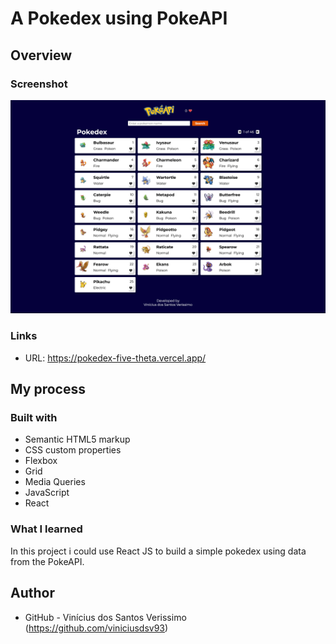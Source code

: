 # A Pokedex using PokeAPI

## Overview

### Screenshot

![](./screenshot.png)

### Links

-   URL: https://pokedex-five-theta.vercel.app/ 

## My process

### Built with

-   Semantic HTML5 markup
-   CSS custom properties
-   Flexbox
-   Grid
-   Media Queries
-   JavaScript
-   React

### What I learned

In this project i could use React JS to build a simple pokedex using data from the PokeAPI.

## Author

-   GitHub - Vinícius dos Santos Verissimo (https://github.com/viniciusdsv93)
